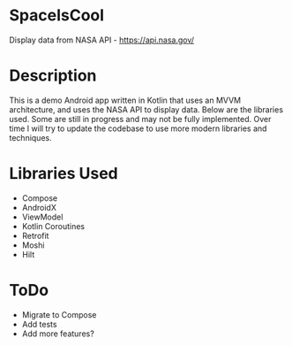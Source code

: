 # SpaceIsCool
Display data from NASA API - https://api.nasa.gov/

# Description
This is a demo Android app written in Kotlin that uses an MVVM architecture, and uses the NASA API
to display data.
Below are the libraries used. Some are still in progress and may not be fully implemented.
Over time I will try to update the codebase to use more modern libraries and techniques.

# Libraries Used
- Compose
- AndroidX
- ViewModel
- Kotlin Coroutines
- Retrofit
- Moshi
- Hilt

# ToDo
- Migrate to Compose
- Add tests
- Add more features?
